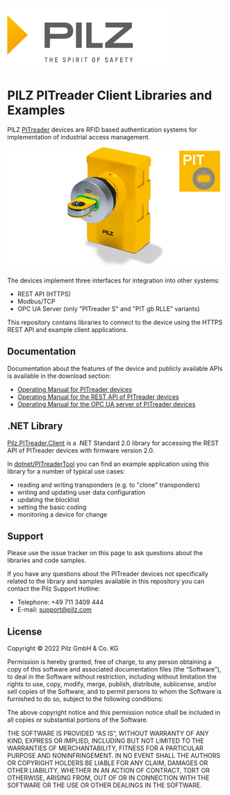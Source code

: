 [![PILZ](doc/pilz-logo.png)](https://www.pilz.com)

# PILZ PITreader Client Libraries and Examples

PILZ [PITreader](https://www.pilz.com/en-INT/iam) devices are RFID based authentication systems for implementation of industrial access management.

[![PILZ PITreader](doc/pitreader_ptm.png)](https://www.pilz.com/en-INT/iam)

The devices implement three interfaces for integration into other systems:
- REST API (HTTPS)
- Modbus/TCP
- OPC UA Server (only "PITreader S" and "PIT gb RLLE" variants)

This repository contains libraries to connect to the device using the HTTPS REST API and example client applications.

## Documentation

Documentation about the features of the device and publicly available APIs is available in the download section:

- [Operating Manual for PITreader devices](https://www.pilz.com/en-INT/search#SEARCH=1004806&pilz_group_type=download)
- [Operating Manual for the REST API of PITreader devices](https://www.pilz.com/en-INT/search#SEARCH=1005365&pilz_group_type=download)
- [Operating Manual for the OPC UA server of PITreader devices](https://www.pilz.com/en-INT/search#SEARCH=1005480&pilz_group_type=download)

## .NET Library

[Pilz.PITreader.Client](dotnet/PITreaderClient) is a .NET Standard 2.0 library for accessing the REST API of PITreader devices with firmware version 2.0.

In [dotnet/PITreaderTool](dotnet/PITreaderTool) you can find an example application using this library for a number of typical use cases:

- reading and writing transponders (e.g. to "clone" transponders)
- writing and updating user data configuration
- updating the blocklist
- setting the basic coding
- monitoring a device for change


## Support

Please use the issue tracker on this page to ask questions about the libraries and code samples.

If you have any questions about the PITreader devices not specifically related to the library and samples available in this repository you can contact the Pilz Support Hotline: 
- Telephone: +49 711 3409 444
- E-mail: support@pilz.com

## License

Copyright © 2022 Pilz GmbH & Co. KG

Permission is hereby granted, free of charge, to any person obtaining a copy of this software and associated documentation files (the “Software”), to deal in the Software without restriction, including without limitation the rights to use, copy, modify, merge, publish, distribute, sublicense, and/or sell copies of the Software, and to permit persons to whom the Software is furnished to do so, subject to the following conditions:

The above copyright notice and this permission notice shall be included in all copies or substantial portions of the Software.

THE SOFTWARE IS PROVIDED “AS IS”, WITHOUT WARRANTY OF ANY KIND, EXPRESS OR IMPLIED, INCLUDING BUT NOT LIMITED TO THE WARRANTIES OF MERCHANTABILITY, FITNESS FOR A PARTICULAR PURPOSE AND NONINFRINGEMENT. IN NO EVENT SHALL THE AUTHORS OR COPYRIGHT HOLDERS BE LIABLE FOR ANY CLAIM, DAMAGES OR OTHER LIABILITY, WHETHER IN AN ACTION OF CONTRACT, TORT OR OTHERWISE, ARISING FROM, OUT OF OR IN CONNECTION WITH THE SOFTWARE OR THE USE OR OTHER DEALINGS IN THE SOFTWARE.
